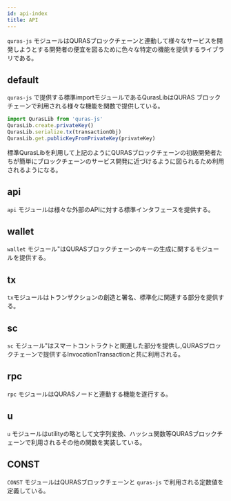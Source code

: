 ```yaml
---
id: api-index
title: API
---
```


`quras-js` モジュールはQURASブロックチェーンと連動して様々なサービスを開発しようとする開発者の便宜を図るために色々な特定の機能を提供するライブラリである。

## default

`quras-js` で提供する標準importモジュールであるQurasLibはQURAS ブロックチェーンで利用される様々な機能を関数で提供している。

```js
import QurasLib from 'quras-js'
QurasLib.create.privateKey()
QurasLib.serialize.tx(transactionObj)
QurasLib.get.publicKeyFromPrivateKey(privateKey)
```

標準QurasLibを利用して上記のようにQURASブロックチェーンの初級開発者たちが簡単にブロックチェーンのサービス開発に近づけるように図られるため利用されるようになる。

## api

`api` モジュールは様々な外部のAPIに対する標準インタフェースを提供する。

## wallet

`wallet` モジュール"はQURASブロックチェーンのキーの生成に関するモジュールを提供する。

## tx

`tx`モジュールはトランザクションの創造と署名、標準化に関連する部分を提供する。

## sc

`sc` モジュール"はスマートコントラクトと関連した部分を提供し,QURASブロックチェーンで提供するInvocationTransactionと共に利用される。

## rpc

`rpc` モジュールはQURASノードと連動する機能を遂行する。

## u

`u` モジュールはutilityの略として文字列変換、ハッシュ関数等QURASブロックチェーンで利用されるその他の関数を実装している。

## CONST

`CONST` モジュールはQURASブロックチェーンと `quras-js` で利用される定数値を定義している。
